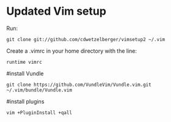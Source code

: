 # Updated Vim setup
 
Run:
```
git clone git://github.com/cdwetzelberger/vimsetup2 ~/.vim
```

Create a .vimrc in your home directory with the line:

```
runtime vimrc
```

#install Vundle
```
git clone https://github.com/VundleVim/Vundle.vim.git ~/.vim/bundle/Vundle.vim
```

#install plugins
```
vim +PluginInstall +qall
```

